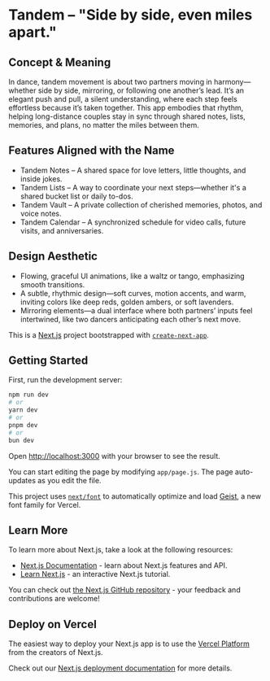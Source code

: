 # Tandem – "Side by side, even miles apart."

## Concept & Meaning
In dance, tandem movement is about two partners moving in harmony—whether side by side, mirroring, or following one another’s lead. It’s an elegant push and pull, a silent understanding, where each step feels effortless because it’s taken together. This app embodies that rhythm, helping long-distance couples stay in sync through shared notes, lists, memories, and plans, no matter the miles between them.


## Features Aligned with the Name
- Tandem Notes – A shared space for love letters, little thoughts, and inside jokes.
- Tandem Lists – A way to coordinate your next steps—whether it's a shared bucket list or daily to-dos.
- Tandem Vault – A private collection of cherished memories, photos, and voice notes.
- Tandem Calendar – A synchronized schedule for video calls, future visits, and anniversaries.


## Design Aesthetic
- Flowing, graceful UI animations, like a waltz or tango, emphasizing smooth transitions.
- A subtle, rhythmic design—soft curves, motion accents, and warm, inviting colors like deep reds, golden ambers, or soft lavenders.
- Mirroring elements—a dual interface where both partners’ inputs feel intertwined, like two dancers anticipating each other’s next move.

This is a [Next.js](https://nextjs.org) project bootstrapped with [`create-next-app`](https://github.com/vercel/next.js/tree/canary/packages/create-next-app).

## Getting Started

First, run the development server:

```bash
npm run dev
# or
yarn dev
# or
pnpm dev
# or
bun dev
```

Open [http://localhost:3000](http://localhost:3000) with your browser to see the result.

You can start editing the page by modifying `app/page.js`. The page auto-updates as you edit the file.

This project uses [`next/font`](https://nextjs.org/docs/app/building-your-application/optimizing/fonts) to automatically optimize and load [Geist](https://vercel.com/font), a new font family for Vercel.

## Learn More

To learn more about Next.js, take a look at the following resources:

- [Next.js Documentation](https://nextjs.org/docs) - learn about Next.js features and API.
- [Learn Next.js](https://nextjs.org/learn) - an interactive Next.js tutorial.

You can check out [the Next.js GitHub repository](https://github.com/vercel/next.js) - your feedback and contributions are welcome!

## Deploy on Vercel

The easiest way to deploy your Next.js app is to use the [Vercel Platform](https://vercel.com/new?utm_medium=default-template&filter=next.js&utm_source=create-next-app&utm_campaign=create-next-app-readme) from the creators of Next.js.

Check out our [Next.js deployment documentation](https://nextjs.org/docs/app/building-your-application/deploying) for more details.

